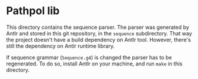 # Pathpol lib

This directory contains the sequence parser. The parser was generated by Antlr and stored in this
git repository, in the `sequence` subdirectory. That way the project doesn't have a build dependency
on Antlr tool. However, there's still the dependency on Antlr runtime library.

If sequence grammar (`Sequence.g4`) is changed the parser has to be regenerated.
To do so, install Antlr on your machine, and run `make` in this directory.
